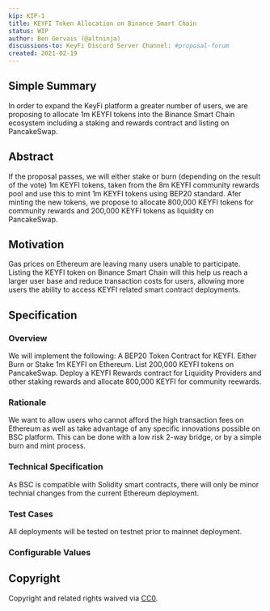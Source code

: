 ```yaml
---
kip: KIP-1
title: KEYFI Token Allocation on Binance Smart Chain
status: WIP
author: Ben Gervais (@altninja)
discussions-to: KeyFi Discord Server Channel: #proposal-forum 
created: 2021-02-19
---
```


<!--You can leave these HTML comments in your merged KIP and delete the visible duplicate text guides, they will not appear and may be helpful to refer to if you edit it again. This is the suggested template for new KIPs. Note that an KIP number will be assigned by an editor. When opening a pull request to submit your KIP, please use an abbreviated title in the filename, `kip-draft_title_abbrev.md`. The title should be 44 characters or less.-->

## Simple Summary
<!--"If you can't explain it simply, you don't understand it well enough." Simply describe the outcome the proposed changes intends to achieve. This should be non-technical and accessible to a casual community member.-->
In order to expand the KeyFi platform a greater number of users, we are proposing to allocate 1m KEYFI tokens into the Binance Smart Chain ecosystem including a staking and rewards contract and listing on PancakeSwap.

## Abstract
<!--A short (~200 word) description of the proposed change, the abstract should clearly describe the proposed change. This is what *will* be done if the KIP is implemented, not *why* it should be done or *how* it will be done. If the KIP proposes deploying a new contract, write, "we propose to deploy a new contract that will do x".-->
If the proposal passes, we will either stake or burn (depending on the result of the vote) 1m KEYFI tokens, taken from the 8m KEYFI community rewards pool and use this to mint 1m KEYFI tokens using BEP20 standard.  Afer minting the new tokens, we propose to allocate 800,000 KEYFI tokens for community rewards and 200,000 KEYFI tokens as liquidity on PancakeSwap.

## Motivation
<!--This is the problem statement. This is the *why* of the KIP. It should clearly explain *why* the current state of the protocol is inadequate.  It is critical that you explain *why* the change is needed, if the KIP proposes changing how something is calculated, you must address *why* the current calculation is innaccurate or wrong. This is not the place to describe how the KIP will address the issue!-->
Gas prices on Ethereum are leaving many users unable to participate.  Listing the KEYFI token on Binance Smart Chain will this help us reach a larger user base and reduce transaction costs for users, allowing more users the ability to access KEYFI related smart contract deployments.

## Specification
<!--The specification should describe the syntax and semantics of any new feature, there are five sections
1. Overview
2. Rationale
3. Technical Specification
4. Test Cases
5. Configurable Values
-->

### Overview
<!--This is a high level overview of *how* the KIP will solve the problem. The overview should clearly describe how the new feature will be implemented.-->
We will implement the following: A BEP20 Token Contract for KEYFI.  Either Burn or Stake 1m KEYFI on Ethereum.  List 200,000 KEYFI tokens on PancakeSwap.  Deploy a KEYFI Rewards contract for Liquidity Providers and other staking rewards and allocate 800,000 KEYFI for community reewards.

### Rationale
<!--This is where you explain the reasoning behind how you propose to solve the problem. Why did you propose to implement the change in this way, what were the considerations and trade-offs. The rationale fleshes out what motivated the design and why particular design decisions were made. It should describe alternate designs that were considered and related work. The rationale may also provide evidence of consensus within the community, and should discuss important objections or concerns raised during discussion.-->
We want to allow users who cannot afford the high transaction fees on Ethereum as well as take advantage of any specific innovations possible on BSC platform.  This can be done with a low risk 2-way bridge, or by a simple burn and mint process.  

### Technical Specification
<!--The technical specification should outline the public API of the changes proposed. That is, changes to any of the interfaces KeyFi Finance currently exposes or the creations of new ones.-->
As BSC is compatible with Solidity smart contracts, there will only be minor technial changes from the current Ethereum deployment.  

### Test Cases
<!--Test cases for an implementation are mandatory for KIPs but can be included with the implementation..-->
All deployments will be tested on testnet prior to mainnet deployment.

### Configurable Values
<!--Add any variables here that could have an effect on the proposals implementation-->


## Copyright
Copyright and related rights waived via [CC0](https://creativecommons.org/publicdomain/zero/1.0/).
